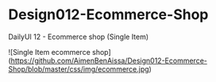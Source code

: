 # Design012-Ecommerce-Shop
DailyUI 12 - Ecommerce shop (Single Item)

![Single Item ecommerce shop] (https://github.com/AimenBenAissa/Design012-Ecommerce-Shop/blob/master/css/img/ecommerce.jpg)
